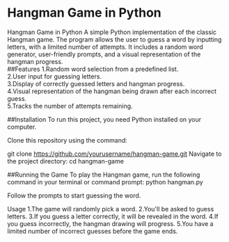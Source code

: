 # Hangman Game in Python
Hangman Game in Python
A simple Python implementation of the classic Hangman game. The program allows the user to guess a word by inputting letters, with a limited number of attempts. It includes a random word generator, user-friendly prompts, and a visual representation of the hangman progress.
<br>
##Features
1.Random word selection from a predefined list.<br>
2.User input for guessing letters.<br>
3.Display of correctly guessed letters and hangman progress.<br>
4.Visual representation of the hangman being drawn after each incorrect guess.<br>
5.Tracks the number of attempts remaining.<br>

##Installation
To run this project, you need Python installed on your computer.

Clone this repository using the command:

git clone https://github.com/yourusername/hangman-game.git
Navigate to the project directory:
cd hangman-game

##Running the Game
To play the Hangman game, run the following command in your terminal or command prompt:
python hangman.py

Follow the prompts to start guessing the word.

Usage
1.The game will randomly pick a word.
2.You'll be asked to guess letters.
3.If you guess a letter correctly, it will be revealed in the word.
4.If you guess incorrectly, the hangman drawing will progress.
5.You have a limited number of incorrect guesses before the game ends.

